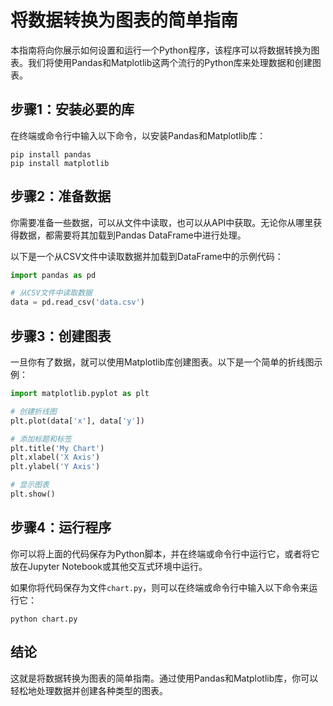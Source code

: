 # 将数据转换为图表的简单指南

本指南将向你展示如何设置和运行一个Python程序，该程序可以将数据转换为图表。我们将使用Pandas和Matplotlib这两个流行的Python库来处理数据和创建图表。

## 步骤1：安装必要的库

在终端或命令行中输入以下命令，以安装Pandas和Matplotlib库：

```
pip install pandas
pip install matplotlib
```

## 步骤2：准备数据

你需要准备一些数据，可以从文件中读取，也可以从API中获取。无论你从哪里获得数据，都需要将其加载到Pandas DataFrame中进行处理。

以下是一个从CSV文件中读取数据并加载到DataFrame中的示例代码：

```python
import pandas as pd

# 从CSV文件中读取数据
data = pd.read_csv('data.csv')
```

## 步骤3：创建图表

一旦你有了数据，就可以使用Matplotlib库创建图表。以下是一个简单的折线图示例：

```python
import matplotlib.pyplot as plt

# 创建折线图
plt.plot(data['x'], data['y'])

# 添加标题和标签
plt.title('My Chart')
plt.xlabel('X Axis')
plt.ylabel('Y Axis')

# 显示图表
plt.show()
```

## 步骤4：运行程序

你可以将上面的代码保存为Python脚本，并在终端或命令行中运行它，或者将它放在Jupyter Notebook或其他交互式环境中运行。

如果你将代码保存为文件`chart.py`，则可以在终端或命令行中输入以下命令来运行它：

```
python chart.py
```

## 结论

这就是将数据转换为图表的简单指南。通过使用Pandas和Matplotlib库，你可以轻松地处理数据并创建各种类型的图表。

